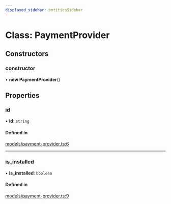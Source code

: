 ```yaml
---
displayed_sidebar: entitiesSidebar
---
```


# Class: PaymentProvider

## Constructors

### constructor

• **new PaymentProvider**()

## Properties

### id

• **id**: `string`

#### Defined in

[models/payment-provider.ts:6](https://github.com/medusajs/medusa/blob/da7ea8c5d/packages/medusa/src/models/payment-provider.ts#L6)

___

### is\_installed

• **is\_installed**: `boolean`

#### Defined in

[models/payment-provider.ts:9](https://github.com/medusajs/medusa/blob/da7ea8c5d/packages/medusa/src/models/payment-provider.ts#L9)

